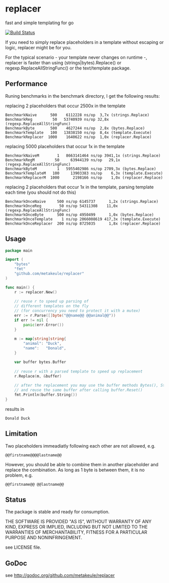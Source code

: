 replacer
========

fast and simple templating for go

[![Build Status](https://secure.travis-ci.org/metakeule/replacer.png)](http://travis-ci.org/metakeule/replacer)

If you need to simply replace placeholders in a template without escaping or logic,
replacer might be for you.

For the typical scenario - your template never changes on runtime -, replacer is faster than using (strings|bytes).Replace() or regexp.ReplaceAllStringFunc() or the text/template package.

Performance
-----------

Runing benchmarks in the benchmark directory, I get the following results:

replacing 2 placeholders that occur 2500x in the template

    BenchmarkNaive      500    6112228 ns/op  3,7x (strings.Replace)
    BenchmarkReg         50   53740939 ns/op 32,8x (regexp.ReplaceAllStringFunc)
    BenchmarkByte       500    4627244 ns/op  2,8x (bytes.Replace)
    BenchmarkTemplate   100   13838150 ns/op  8,4x (template.Execute)
    BenchmarkReplacer  1000    1640622 ns/op  1,0x (replacer.Replace)

replacing 5000 placeholders that occur 1x in the template

    BenchmarkNaiveM        1   8663141464 ns/op 3941,1x (strings.Replace)
    BenchmarkRegM         50     63944139 ns/op   29,1x (regexp.ReplaceAllStringFunc)
    BenchmarkByteM         1   5955402986 ns/op 2709,3x (bytes.Replace)
    BenchmarkTemplateM   100     13903383 ns/op    6,3x (template.Execute)
    BenchmarkReplacerM  1000      2198166 ns/op    1,0x (replacer.Replace)

replacing 2 placeholders that occur 1x in the template, parsing template each time (you should not do this)

    BenchmarkOnceNaive     500 ns/op 6145737      1,2x (strings.Replace)
    BenchmarkOnceReg        50 ns/op 54311308    11,0x (regexp.ReplaceAllStringFunc)
    BenchmarkOnceByte      500 ns/op 4950499      1,0x (bytes.Replace)
    BenchmarkOnceTemplate    1 ns/op 2066008619 417,3x (template.Execute)
    BenchmarkOnceReplacer  200 ns/op 8725035      1,8x (replacer.Replace)


Usage
-----

```go
package main

import (
    "bytes"
    "fmt"
    "github.com/metakeule/replacer"
)

func main() {
    r := replacer.New()
    
    // reuse r to speed up parsing of
    // different templates on the fly
    // (for concurrency you need to protect it with a mutex)
    err := r.Parse([]byte("@@name@@ @@animal@@"))
    if err != nil {
        panic(err.Error())
    }
    
    m := map[string]string{
        "animal": "Duck",
        "name":   "Donald",
    }

    var buffer bytes.Buffer
    
    // reuse r with a parsed template to speed up replacement
    r.Replace(m, &buffer)
    
    // after the replacement you may use the buffer methods Bytes(), String(), Write() or WriteTo()
    // and reuse the same buffer after calling buffer.Reset()
    fmt.Println(buffer.String())
}
```

results in

```
Donald Duck
```

Limitation
----------

Two placeholders immeadiatly following each other are not allowed, e.g.
    
    @@firstname@@@@lastname@@

However, you should be able to combine them in another placeholder and replace the combination.
As long as 1 byte is between them, it is no problem, e.g.

    @@firstname@@ @@lastname@@

Status
------

The package is stable and ready for consumption.

THE SOFTWARE IS PROVIDED "AS IS", WITHOUT WARRANTY OF ANY KIND, EXPRESS OR
IMPLIED, INCLUDING BUT NOT LIMITED TO THE WARRANTIES OF MERCHANTABILITY, FITNESS
FOR A PARTICULAR PURPOSE AND NONINFRINGEMENT.

see LICENSE file.

GoDoc
-----

see http://godoc.org/github.com/metakeule/replacer
